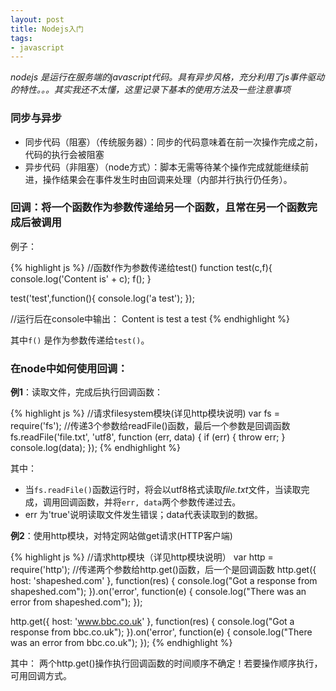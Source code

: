 ```yaml
---
layout: post
title: Nodejs入门
tags: 
- javascript
---
```


*nodejs 是运行在服务端的javascript代码。具有异步风格，充分利用了js事件驱动的特性。。。其实我还不太懂，这里记录下基本的使用方法及一些注意事项*

	
### 同步与异步

- 同步代码（阻塞）（传统服务器）：同步的代码意味着在前一次操作完成之前，代码的执行会被阻塞
- 异步代码（非阻塞）（node方式）：脚本无需等待某个操作完成就能继续前进，操作结果会在事件发生时由回调来处理（内部并行执行仍任务）。


### 回调：将一个函数作为参数传递给另一个函数，且常在另一个函数完成后被调用

例子：

{% highlight js %}
//函数f作为参数传递给test()
function test(c,f){
	console.log('Content is' + c);
	f();
}

test('test',function(){
	console.log('a test');
});

//运行后在console中输出：
Content is test
a test
{% endhighlight %}	

其中`f()` 是作为参数传递给`test()`。

### 在node中如何使用回调：

**例1**：读取文件，完成后执行回调函数：

{% highlight js %}
//请求filesystem模块(详见http模块说明)
var fs = require('fs');
//传递3个参数给readFile()函数，最后一个参数是回调函数
fs.readFile('file.txt', 'utf8', function (err, data) {
    if (err) { throw err; }
    console.log(data);
});
{% endhighlight %}

其中：
- 当`fs.readFile()`函数运行时，将会以utf8格式读取*file.txt*文件，当读取完成，调用回调函数，并将`err, data`两个参数传递过去。
- err 为'true'说明读取文件发生错误；data代表读取到的数据。

**例2**：使用http模块，对特定网站做get请求(HTTP客户端)

{% highlight js %}
//请求http模块（详见http模块说明）
var http = require('http');
//传递两个参数给http.get()函数，后一个是回调函数
http.get({ host: 'shapeshed.com' }, function(res) {
    console.log("Got a response from shapeshed.com");
}).on('error', function(e) {
    console.log("There was an error from shapeshed.com");
});

http.get({ host: 'www.bbc.co.uk' }, function(res) {
    console.log("Got a response from bbc.co.uk");
}).on('error', function(e) {
    console.log("There was an error from bbc.co.uk");
});
{% endhighlight %}

其中：	
	两个http.get()操作执行回调函数的时间顺序不确定！若要操作顺序执行，可用回调方式。

